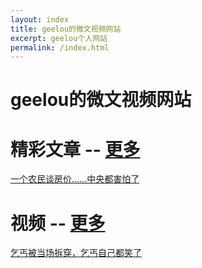 ```yaml
---
layout: index
title: geelou的微文视频网站
excerpt: geelou个人网站
permalink: /index.html
---
```


# geelou的微文视频网站 



# 精彩文章 --  [更多](blog/) #
[一个农民谈房价……中央都害怕了](/blog/20151007.html)


# 视频  --  [更多](video/) #
[乞丐被当场拆穿，乞丐自己都笑了](/video/20151109.html)




